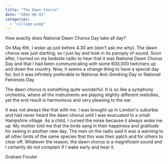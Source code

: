 ```yaml
---
title: "The Dawn Chorus"
date: "2002-06-01"
categories: 
  - "village-pump"
---
```


How exactly does National Dawn Chorus Day take all day?

On May 6th, I woke up just before 4.30 am (don't ask me why). The dawn chorus was just starting, so I just lay and took in its panoply of sound. Soon after, I turned on my bedside radio to hear that it was National Dawn Chorus Day and that I had been communicating with some 600,000 twitchers up and down the country. Now, it seems a strange thing to have a special day for, but it was infinitely preferable to National Anti-Smoking Day or National Feminists Day.

The dawn chorus is something quite wonderful. It is so like a symphony orchestra, where all the instruments are playing slightly different melodies, yet the end result is harmonious and very pleasing to the ear.

It was not always like that with me. I was brought up in London's suburbia and had never heard the dawn chorus until I was evacuated to a small Hampshire village. As a child, I cursed the noise because it always woke me up. My mother told me that the birds sang in their happiness and gratitude for seeing in another new day. The man on the radio said it was a warning to all other birds of the same species that this was their patch and for others to clear off. Whatever the reason, the dawn chorus is a magnificent sound and I certainly do not complain if I wake early and hear it.

Graham Forster
